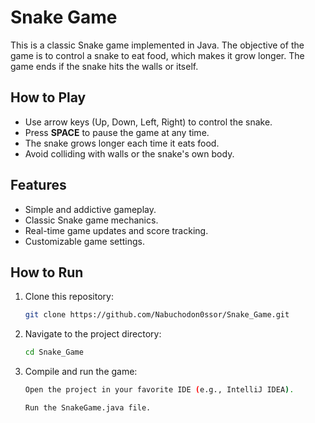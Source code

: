# Snake Game

This is a classic Snake game implemented in Java. The objective of the game is to control a snake to eat food, which makes it grow longer. The game ends if the snake hits the walls or itself.

## How to Play

- Use arrow keys (Up, Down, Left, Right) to control the snake.
- Press **SPACE** to pause the game at any time. 
- The snake grows longer each time it eats food.
- Avoid colliding with walls or the snake's own body.

## Features

- Simple and addictive gameplay.
- Classic Snake game mechanics.
- Real-time game updates and score tracking.
- Customizable game settings.

## How to Run

1. Clone this repository:
     ```bash
     git clone https://github.com/Nabuchodon0ssor/Snake_Game.git
   
2. Navigate to the project directory:
      ```bash
     cd Snake_Game

3. Compile and run the game:
    ```bash
    Open the project in your favorite IDE (e.g., IntelliJ IDEA).

    Run the SnakeGame.java file. 
